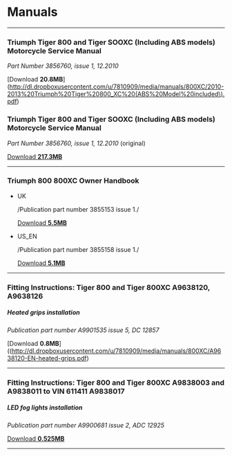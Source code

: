 # Manuals

----

### Triumph Tiger 800 and Tiger SOOXC (Including ABS models) Motorcycle Service Manual

*Part Number 3856760, issue 1, 12.2010*

[Download **20.8MB**](http://dl.dropboxusercontent.com/u/7810909/media/manuals/800XC/2010-2013%20Triumph%20Tiger%20800_XC%20(ABS%20Model%20included\).pdf)

### Triumph Tiger 800 and Tiger SOOXC (Including ABS models) Motorcycle Service Manual

*Part Number 3856760, issue 1, 12.2010* (original)

[Download **217.3MB**](http://dl.dropboxusercontent.com/u/7810909/media/manuals/800XC/original.pdf)

----

### Triumph 800 800XC Owner Handbook

* UK

  /Publication part number 3855153 issue 1./

  [Download **5.5MB**](http://dl.dropboxusercontent.com/u/7810909/media/manuals/800XC/CA-CC-series_OHB_UK.pdf)

* US_EN

  /Publication part number 3855158 issue 1./

  [Download **5.1MB**](http://dl.dropboxusercontent.com/u/7810909/media/manuals/800XC/CA-CC_Series_OHB_US_EN.pdf)

----

### Fitting Instructions: Tiger 800 and Tiger 800XC A9638120, A9638126

##### Heated grips installation

*Publication part number A9901535 issue 5, DC 12857*

[Download **0.8MB**]((http://dl.dropboxusercontent.com/u/7810909/media/manuals/800XC/A9638120-EN-heated-grips.pdf)

----

### Fitting Instructions: Tiger 800 and Tiger 800XC A9838003 and A9838011 to VIN 611411 A9838017

##### LED fog lights installation

*Publication part number A9900681 issue 2, ADC 12925*

[Download **0.525MB**](http://dl.dropboxusercontent.com/u/7810909/media/manuals/800XC/A9838017-EN-led-fog-lights.pdf)

----

